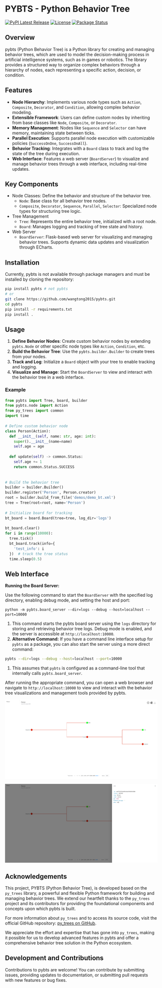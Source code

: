 # PYBTS - Python Behavior Tree

[![PyPI Latest Release](https://img.shields.io/pypi/v/pybts.svg)](https://pypi.org/project/pybts/)
[![License](https://img.shields.io/pypi/l/pybts.svg)](https://github.com/wangtong2015/pybts)
[![Package Status](https://img.shields.io/pypi/status/pybts.svg)](https://pypi.org/project/pybts/)


## Overview

pybts (Python Behavior Tree) is a Python library for creating and managing behavior trees, which are used to model the decision-making process in artificial intelligence systems, such as in games or robotics. The library provides a structured way to organize complex behaviors through a hierarchy of nodes, each representing a specific action, decision, or condition.

## Features

- **Node Hierarchy**: Implements various node types such as `Action`, `Composite`, `Decorator`, and `Condition`, allowing complex behavior modeling.
- **Extensible Framework**: Users can define custom nodes by inheriting from base classes like `Node`, `Composite`, or `Decorator`.
- **Memory Management**: Nodes like `Sequence` and `Selector` can have memory, maintaining state between ticks.
- **Parallel Execution**: Supports parallel node execution with customizable policies (`SuccessOnOne`, `SuccessOnAll`).
- **Behavior Tracking**: Integrates with a `Board` class to track and log the state of the tree during execution.
- **Web Interface**: Features a web server (`BoardServer`) to visualize and manage behavior trees through a web interface, including real-time updates.

## Key Components

- Node Classes: Define the behavior and structure of the behavior tree.
  - `Node`: Base class for all behavior tree nodes.
  - `Composite`, `Decorator`, `Sequence`, `Parallel`, `Selector`: Specialized node types for structuring tree logic.
- Tree Management
  - `Tree`: Represents the entire behavior tree, initialized with a root node.
  - `Board`: Manages logging and tracking of tree state and history.
- Web Server
  - `BoardServer`: Flask-based web server for visualizing and managing behavior trees. Supports dynamic data updates and visualization through ECharts.

## Installation

Currently, pybts is not available through package managers and must be installed by cloning the repository:

```sh
pip install pybts # not pybts
# or
git clone https://github.com/wangtong2015/pybts.git
cd pybts
pip install -r requirements.txt
pip install .
```

## Usage

1. **Define Behavior Nodes**: Create custom behavior nodes by extending `pybts.Node` or other specific node types like `Action`, `Condition`, etc.
2. **Build the Behavior Tree**: Use the `pybts.builder.Builder` to create trees from your nodes.
3. **Track and Log**: Initialize a `Board` object with your tree to enable tracking and logging.
4. **Visualize and Manage**: Start the `BoardServer` to view and interact with the behavior tree in a web interface.

### Example

```python
from pybts import Tree, board, builder
from pybts.node import Action
from py_trees import common
import time

# Define custom behavior node
class Person(Action):
  def __init__(self, name: str, age: int):
    super().__init__(name=name)
    self.age = age

  def update(self) -> common.Status:
    self.age += 1
    return common.Status.SUCCESS


# Build the behavior tree
builder = builder.Builder()
builder.register('Person', Person.creator)
root = builder.build_from_file('demos/demo_bt.xml')
tree = Tree(root=root, name='Person')

# Initialize board for tracking
bt_board = board.Board(tree=tree, log_dir='logs')

bt_board.clear()
for i in range(10000):
  tree.tick()
  bt_board.track(info={
    'test_info': i
  })  # track the tree status
  time.sleep(0.5)
```

## Web Interface

**Running the Board Server:**

Use the following command to start the `BoardServer` with the specified log directory, enabling debug mode, and setting the host and port:

```
python -m pybts.board_server --dir=logs --debug --host=localhost --port=10000
```

1. This command starts the pybts board server using the `logs` directory for storing and retrieving behavior tree logs. Debug mode is enabled, and the server is accessible at `http://localhost:10000`.
2. **Alternative Command:** If you have a command line interface setup for `pybts` as a package, you can also start the server using a more direct command:

```bash
pybts --dir=logs --debug --host=localhost --port=10000
```

1. This assumes that `pybts` is configured as a command-line tool that internally calls `pybts.board_server`.

After running the appropriate command, you can open a web browser and navigate to `http://localhost:10000` to view and interact with the behavior tree visualizations and management tools provided by pybts.

![image-20240329031220580](README.assets/image-20240329031220580.png)

![image-20240329031233459](README.assets/image-20240329031233459.png)





## Acknowledgements

This project, PYBTS (Python Behavior Tree), is developed based on the `py_trees` library, a powerful and flexible Python framework for building and managing behavior trees. We extend our heartfelt thanks to the `py_trees` project and its contributors for providing the foundational components and concepts upon which pybts is built.

For more information about `py_trees` and to access its source code, visit the official GitHub repository: [py_trees on GitHub](https://github.com/splintered-reality/py_trees).

We appreciate the effort and expertise that has gone into `py_trees`, making it possible for us to develop advanced features in pybts and offer a comprehensive behavior tree solution in the Python ecosystem.

## Development and Contributions

Contributions to pybts are welcome! You can contribute by submitting issues, providing updates to documentation, or submitting pull requests with new features or bug fixes.
